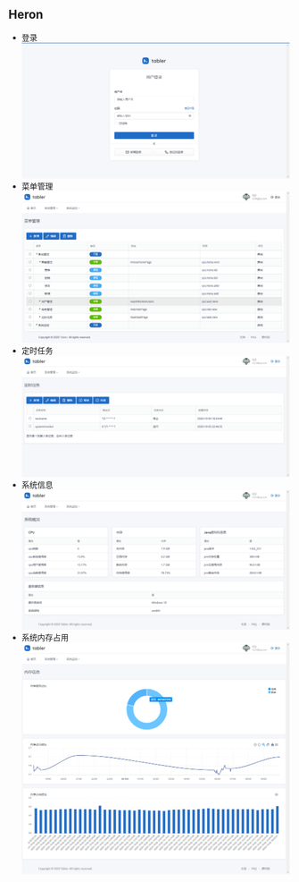 Heron
---
* 登录
![](img/login.png)
* 菜单管理
![](img/menu.png)
* 定时任务
![](img/task.png)
* 系统信息
![](img/info.png)
* 系统内存占用
![](img/memory.png)